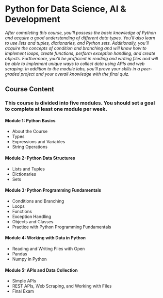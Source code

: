# Python for Data Science, AI & Development


*After completing this course, you'll possess the basic knowledge of Python and acquire a good understanding of different data types. You’ll also learn to use lists and tuples, dictionaries, and Python sets. Additionally, you’ll acquire the concepts of condition and branching and will know how to implement loops, create functions, perform exception handling, and create objects. Furthermore, you’ll be proficient in reading and writing files and will be able to implement unique ways to collect data using APIs and web scraping. In addition to the module labs, you'll prove your skills in a peer-graded project and your overall knowledge with the final quiz.*

## Course Content

### This course is divided into five modules. You should set a goal to complete at least one module per week.

#### Module 1: Python Basics

* About the Course
* Types
* Expressions and Variables
* String Operations


#### Module 2: Python Data Structures

* Lists and Tuples
* Dictionaries
* Sets

#### Module 3: Python Programming Fundamentals

* Conditions and Branching
* Loops
* Functions
* Exception Handling
* Objects and Classes
* Practice with Python Programming Fundamentals

#### Module 4: Working with Data in Python
* Reading and Writing Files with Open
* Pandas
* Numpy in Python

#### Module 5: APIs and Data Collection

* Simple APIs
* REST APIs, Web Scraping, and Working with Files
* Final Exam
